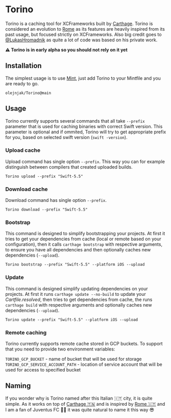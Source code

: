 # Torino

Torino is a caching tool for XCFrameworks built by [Carthage][carthage]. Torino is considered an evolution to [Rome][rome] as its features are heavily inspired from its past usage, but focused strictly on XCFrameworks. Also big credit goes to [@LukasHromadnik](https://github.com/LukasHromadnik) as quite a lot of code was based on his private work.

**⚠️ Torino is in early alpha so you should not rely on it yet**

## Installation

The simplest usage is to use [Mint](https://github.com/yonaskolb/Mint), just add Torino to your Mintfile and you are ready to go.

```
olejnjak/Torino@main
```

## Usage

Torino currently supports several commands that all take `--prefix` parameter that is used for caching binaries with correct Swift version. This parameter is optional and if ommited, Torino will try to get appropriate prefix for you, based on selected swift version (`swift -version`).

### Upload cache

Upload command has single option `--prefix`. This way you can for example distinguish between compilers that created uploaded builds. 

```
Torino upload --prefix "Swift-5.5"
```

### Download cache

Download command has single option `--prefix`.

```
Torino download --prefix "Swift-5.5"
```

### Bootstrap

This command is designed to simplify bootstrapping your projects. At first it tries to get your dependencies from cache (local or remote based on your configuration), then it calls `carthage bootstrap` with respective arguments, to ensure you have all dependencies and then optionally caches new dependencies (`--upload`).

```
Torino bootstrap --prefix "Swift-5.5" --platform iOS --upload
```

### Update

This command is designed simplify updating dependencies on your projects. At first it runs `carthage update --no-build` to update your _Cartfile.resolved_, then tries to get dependencies from cache, the runs `carthage build` with respective arguments and optionally caches new dependencies (`--upload`).

```
Torino update --prefix "Swift-5.5" --platform iOS --upload
```

### Remote caching

Torino currently supports remote cache stored in GCP buckets. To support that you need to provide two environment variables:

`TORINO_GCP_BUCKET` - name of bucket that will be used for storage<br>
`TORINO_GCP_SERVICE_ACCOUNT_PATH` - location of service account that will be used for access to specified bucket

## Naming 

If you wonder why is Torino named after this Italian 🇮🇹  city, it is quite simple. As it works on top of [Carthage 🇹🇳][carthage] and is inspired by [Rome 🇮🇹][rome] and I am a fan of Juventus FC 🖤🤍 it was quite natural to name it this way 😎

[carthage]: https://github.com/Carthage/Carthage
[rome]: https://github.com/tmspzz/Rome
